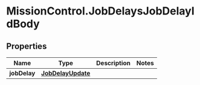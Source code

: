 # MissionControl.JobDelaysJobDelayIdBody

## Properties
Name | Type | Description | Notes
------------ | ------------- | ------------- | -------------
**jobDelay** | [**JobDelayUpdate**](JobDelayUpdate.md) |  | 
